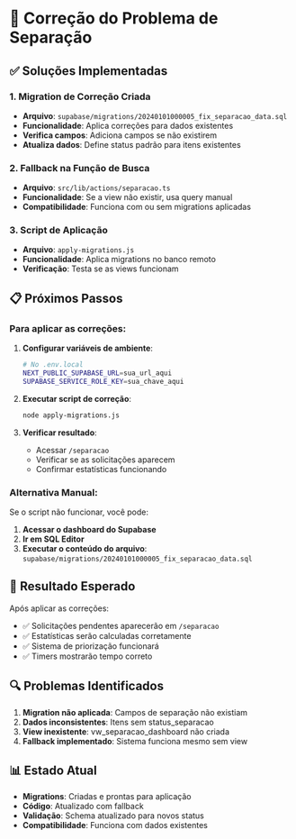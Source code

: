 # 🔧 Correção do Problema de Separação

## ✅ Soluções Implementadas

### 1. **Migration de Correção Criada**
- **Arquivo**: `supabase/migrations/20240101000005_fix_separacao_data.sql`
- **Funcionalidade**: Aplica correções para dados existentes
- **Verifica campos**: Adiciona campos se não existirem
- **Atualiza dados**: Define status padrão para itens existentes

### 2. **Fallback na Função de Busca**
- **Arquivo**: `src/lib/actions/separacao.ts`
- **Funcionalidade**: Se a view não existir, usa query manual
- **Compatibilidade**: Funciona com ou sem migrations aplicadas

### 3. **Script de Aplicação**
- **Arquivo**: `apply-migrations.js`
- **Funcionalidade**: Aplica migrations no banco remoto
- **Verificação**: Testa se as views funcionam

## 📋 Próximos Passos

### Para aplicar as correções:

1. **Configurar variáveis de ambiente**:
   ```bash
   # No .env.local
   NEXT_PUBLIC_SUPABASE_URL=sua_url_aqui
   SUPABASE_SERVICE_ROLE_KEY=sua_chave_aqui
   ```

2. **Executar script de correção**:
   ```bash
   node apply-migrations.js
   ```

3. **Verificar resultado**:
   - Acessar `/separacao`
   - Verificar se as solicitações aparecem
   - Confirmar estatísticas funcionando

### Alternativa Manual:

Se o script não funcionar, você pode:

1. **Acessar o dashboard do Supabase**
2. **Ir em SQL Editor**
3. **Executar o conteúdo do arquivo**: `supabase/migrations/20240101000005_fix_separacao_data.sql`

## 🚀 Resultado Esperado

Após aplicar as correções:
- ✅ Solicitações pendentes aparecerão em `/separacao`
- ✅ Estatísticas serão calculadas corretamente
- ✅ Sistema de priorização funcionará
- ✅ Timers mostrarão tempo correto

## 🔍 Problemas Identificados

1. **Migration não aplicada**: Campos de separação não existiam
2. **Dados inconsistentes**: Itens sem status_separacao
3. **View inexistente**: vw_separacao_dashboard não criada
4. **Fallback implementado**: Sistema funciona mesmo sem view

## 📊 Estado Atual

- **Migrations**: Criadas e prontas para aplicação
- **Código**: Atualizado com fallback
- **Validação**: Schema atualizado para novos status
- **Compatibilidade**: Funciona com dados existentes